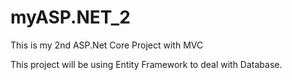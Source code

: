 # myASP.NET_2
This is my 2nd ASP.Net Core Project with MVC


This project will be using Entity Framework to deal with Database.
